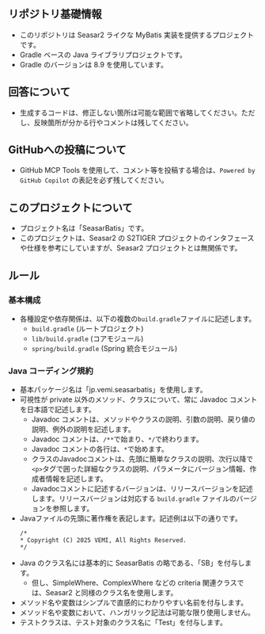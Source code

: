 ## リポジトリ基礎情報
- このリポジトリは Seasar2 ライクな MyBatis 実装を提供するプロジェクトです。
- Gradle ベースの Java ライブラリプロジェクトです。
- Gradle のバージョンは 8.9 を使用しています。

## 回答について
- 生成するコードは、修正しない箇所は可能な範囲で省略してください。ただし、反映箇所が分かる行やコメントは残してください。

## GitHubへの投稿について
- GitHub MCP Tools を使用して、コメント等を投稿する場合は、`Powered by GitHub Copilot` の表記を必ず残してください。

## このプロジェクトについて
- プロジェクト名は「SeasarBatis」です。
- このプロジェクトは、Seasar2 の S2TIGER プロジェクトのインタフェースや仕様を参考にしていますが、Seasar2 プロジェクトとは無関係です。

## ルール
### 基本構成
- 各種設定や依存関係は、以下の複数の`build.gradle`ファイルに記述します。
  - `build.gradle` (ルートプロジェクト)
  - `lib/build.gradle` (コアモジュール)
  - `spring/build.gradle` (Spring 統合モジュール)

### Java コーディング規約
- 基本パッケージ名は「jp.vemi.seasarbatis」を使用します。
- 可視性が private 以外のメソッド、クラスについて、常に Javadoc コメントを日本語で記述します。
  - Javadoc コメントは、メソッドやクラスの説明、引数の説明、戻り値の説明、例外の説明を記述します。
  - Javadoc コメントは、`/**`で始まり、`*/`で終わります。
  - Javadoc コメントの各行は、`*`で始めます。
  - クラスのJavadocコメントは、先頭に簡単なクラスの説明、次行以降で`<p>`タグで囲った詳細なクラスの説明、パラメータにバージョン情報、作成者情報を記述します。
  - Javadocコメントに記述するバージョンは、リリースバージョンを記述します。リリースバージョンは対応する `build.gradle` ファイルのバージョンを参照します。
- Javaファイルの先頭に著作権を表記します。記述例は以下の通りです。
  ```
  /*
  * Copyright (C) 2025 VEMI, All Rights Reserved.
  */
  ```
- Java のクラス名には基本的に SeasarBatis の略である、「SB」を付与します。
  - 但し、SimpleWhere、ComplexWhere などの criteria 関連クラスでは、Seasar2 と同様のクラス名を使用します。
- メソッド名や変数はシンプルで直感的にわかりやすい名前を付与します。
- メソッド名や変数において、ハンガリック記法は可能な限り使用しません。
- テストクラスは、テスト対象のクラス名に「Test」を付与します。
